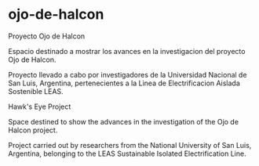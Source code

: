 # ojo-de-halcon
Proyecto Ojo de Halcon

Espacio destinado a mostrar los avances en la investigacion del proyecto Ojo de Halcon.

Proyecto llevado a cabo por investigadores de la Universidad Nacional de San Luis, Argentina, pertenecientes a la Linea de Electrificacion Aislada Sostenible LEAS.






Hawk's Eye Project

Space destined to show the advances in the investigation of the Ojo de Halcon project.

Project carried out by researchers from the National University of San Luis, Argentina, belonging to the LEAS Sustainable Isolated Electrification Line.
